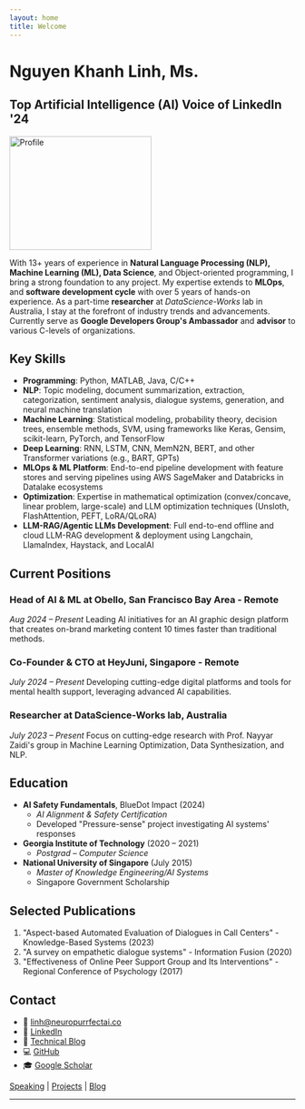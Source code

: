 ```yaml
---
layout: home
title: Welcome
---
```


# Nguyen Khanh Linh, Ms.
## Top Artificial Intelligence (AI) Voice of LinkedIn '24

<img width="250px" height="200px" alt="Profile" src="https://github.com/Mo-Alsehli/Mo-Alsehli/assets/98949843/92f233e8-fd56-4521-bc8e-b48fe669209a" />

With 13+ years of experience in **Natural Language Processing (NLP), Machine Learning (ML), Data Science**, and Object-oriented programming, I bring a strong foundation to any project. My expertise extends to **MLOps**, and **software development cycle** with over 5 years of hands-on experience. As a part-time **researcher** at *DataScience-Works* lab in Australia, I stay at the forefront of industry trends and advancements. Currently serve as **Google Developers Group's Ambassador** and **advisor** to various C-levels of organizations.

## Key Skills
- **Programming**: Python, MATLAB, Java, C/C++
- **NLP**: Topic modeling, document summarization, extraction, categorization, sentiment analysis, dialogue systems, generation, and neural machine translation
- **Machine Learning**: Statistical modeling, probability theory, decision trees, ensemble methods, SVM, using frameworks like Keras, Gensim, scikit-learn, PyTorch, and TensorFlow
- **Deep Learning**: RNN, LSTM, CNN, MemN2N, BERT, and other Transformer variations (e.g., BART, GPTs)
- **MLOps & ML Platform**: End-to-end pipeline development with feature stores and serving pipelines using AWS SageMaker and Databricks in Datalake ecosystems
- **Optimization**: Expertise in mathematical optimization (convex/concave, linear problem, large-scale) and LLM optimization techniques (Unsloth, FlashAttention, PEFT, LoRA/QLoRA)
- **LLM-RAG/Agentic LLMs Development**: Full end-to-end offline and cloud LLM-RAG development & deployment using Langchain, LlamaIndex, Haystack, and LocalAI

## Current Positions

### Head of AI & ML at Obello, San Francisco Bay Area - Remote
*Aug 2024 – Present*
Leading AI initiatives for an AI graphic design platform that creates on-brand marketing content 10 times faster than traditional methods.

### Co-Founder & CTO at HeyJuni, Singapore - Remote
*July 2024 – Present*
Developing cutting-edge digital platforms and tools for mental health support, leveraging advanced AI capabilities.

### Researcher at DataScience-Works lab, Australia
*July 2023 – Present*
Focus on cutting-edge research with Prof. Nayyar Zaidi's group in Machine Learning Optimization, Data Synthesization, and NLP.

## Education

- **AI Safety Fundamentals**, BlueDot Impact (2024)
  - *AI Alignment & Safety Certification*
  - Developed "Pressure-sense" project investigating AI systems' responses
- **Georgia Institute of Technology** (2020 – 2021)
  - *Postgrad – Computer Science*
- **National University of Singapore** (July 2015)
  - *Master of Knowledge Engineering/AI Systems*
  - Singapore Government Scholarship

## Selected Publications
1. "Aspect-based Automated Evaluation of Dialogues in Call Centers" - Knowledge-Based Systems (2023)
2. "A survey on empathetic dialogue systems" - Information Fusion (2020)
3. "Effectiveness of Online Peer Support Group and Its Interventions" - Regional Conference of Psychology (2017)

## Contact
- 📧 [linh@neuropurrfectai.co](mailto:linh@neuropurrfectai.co)
- 🔗 [LinkedIn](https://linkedin.com/in/linhnguyenkhanh)
- 📝 [Technical Blog](https://neuropurrfectai.substack.com)
- 💻 [GitHub](https://github.com/linhkid)
- 🎓 [Google Scholar](https://t.ly/71Qvo)

[Speaking](/speaking) | [Projects](/projects) | [Blog](/blog)

-------------------

[//]: # (---)

[//]: # (layout: home)

[//]: # (title: Welcome)

[//]: # (---)

[//]: # ()
[//]: # (# Khanh Linh Nguyen)

[//]: # (## Head of AI at Obello & CTO of HeyJuni)

[//]: # ()
[//]: # (<img width = 250px height = 200px alt="Github" src="https://github.com/Mo-Alsehli/Mo-Alsehli/assets/98949843/92f233e8-fd56-4521-bc8e-b48fe669209a" />)

[//]: # ()
[//]: # (I'm a Computer Scientist turned full-stack ML Engineer. With 13+ years of experience in <b>Natural Language Processing &#40;NLP&#41;, Machine Learning &#40;ML&#41;, Data Science, and Object-oriented programming</b>, I bring a strong foundation to any project. My expertise extends to <b>MLOps, and Software development cycle</b> with over 5 years of hands-on experience. As a part-time researcher at <b>DataScience-Works lab</b> in Australia, I stay at the forefront of industry trends and advancements. As an experienced <b>Technical Leader and Engineering Manager</b>, I have a proven track record of building strong, successful teams. )

[//]: # ()
[//]: # (Education-wise, I hold a <b>Master's degree</b> in AI Systems from the <b>National University of Singapore &#40;NUS&#41;</b>, and a postgrad dropout from <b>Georgia Institute of Technology &#40;Georgia Tech&#41;</b> in Computer Science.)

[//]: # ()
[//]: # (## Expertise)

[//]: # (- Natural Language Processing)

[//]: # (- Machine Learning & AI)

[//]: # (- MLOps & Software Development)

[//]: # (- AI Alignment, Safety & Ethics)

[//]: # (- Technical Leadership)

[//]: # (- Mental Health Advocacy)

[//]: # ()
[//]: # (## Professional Experience)

[//]: # ()
[//]: # (### Current Roles)

[//]: # (- Head of AI at <a href="https://www.obello.com/" target="blank"><b>Obello</b></a>, San Francisco, US  - An AI-powered graphic design platform)

[//]: # (- CTO and Co-Founder at <a href="https://heyjuni.com" target="blank"><b>HeyJuni</b></a>, Singapore - A Mental health support platform)

[//]: # ()
[//]: # (### Previous Experience)

[//]: # (- Senior Manager, AI/ML at Techcombank)

[//]: # (- Senior Manager at Mediacorp)

[//]: # (- Senior Algorithm Engineer at Shopee Singapore)

[//]: # (- NLP Specialist at Continental Automotive)

[//]: # (- Research Engineer at A*STAR)

[//]: # (- Research Engineer &#40;Intern&#41; at IBM)

[//]: # ()
[//]: # (### Entrepreneurial)

[//]: # (- Founder, Beautiful Mind Vietnam &#40;2015-present&#41;)

[//]: # (  *First Vietnamese NPO for mental health, 200k+ followers*)

[//]: # (- Writer/Founder, NeuroPurrfect AI &#40;2024-present&#41;)

[//]: # (  *Technical Blog*)

[//]: # ()
[//]: # (## Recent Highlights)

[//]: # (- 🎯 Recognized as "Top Artificial Intelligence &#40;AI&#41; Voice" on LinkedIn &#40;2024&#41;)

[//]: # (- 🎤 Active speaker at GDG events across Vietnam and Singapore)

[//]: # (- 💡 227,641+ LinkedIn impressions with 6,344+ followers in 2024)

[//]: # (- 🌐 200,000+ followers on Beautiful Mind Vietnam)

[//]: # ()
[//]: # (## Contact)

[//]: # (- LinkedIn: [/in/linhnguyenkhanh]&#40;https://linkedin.com/in/linhnguyenkhanh&#41;)

[//]: # (- GitHub: [/linhkid]&#40;https://github.com/linhkid&#41;)

[//]: # (- Blog: [neuropurrfectai.substack.com]&#40;https://neuropurrfectai.substack.com&#41;)

[//]: # ()
[//]: # ([Speaking]&#40;/speaking&#41; | [Projects]&#40;/projects&#41; | [Blog]&#40;/blog&#41;)

[//]: # ()
[//]: # (-------------------)